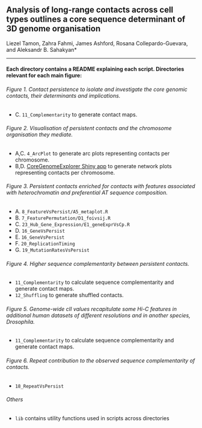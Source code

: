 ## Analysis of long-range contacts across cell types outlines a core sequence determinant of 3D genome organisation
Liezel Tamon, Zahra Fahmi, James Ashford, Rosana Collepardo-Guevara, and Aleksandr B. Sahakyan*

---------------

#### **Each directory contains a README explaining each script. Directories relevant for each main figure:**

###### Figure 1. Contact persistence to isolate and investigate the core genomic contacts, their determinants and implications.
- C. `11_Complementarity` to generate contact maps.

###### Figure 2. Visualisation of persistent contacts and the chromosome organisation they mediate.
- A,C. `4_ArcPlot` to generate arc plots representing contacts per chromosome.
- B,D. [CoreGenomeExplorer Shiny app](https://github.com/liezeltamon/CoreGenomeExplorerLite) to generate network plots representing contacts per chromosome.

###### Figure 3. Persistent contacts enriched for contacts with features associated with heterochromatin and preferential AT sequence composition.
- A. `8_FeatureVsPersist/A5_metaplot.R`
- B. `7_FeaturePermutation/D1_foivsij.R`
- C. `23_Hub_Gene_Expression/E1_geneExprVsCp.R`
- D. `16_GeneVsPersist`
- E. `16_GeneVsPersist`
- F. `20_ReplicationTiming`
- G. `19_MutationRatesVsPersist`
  
###### Figure 4. Higher sequence complementarity between persistent contacts.
- `11_Complementarity` to calculate sequence complementarity and generate contact maps.
- `12_Shuffling` to generate shuffled contacts.
  
###### Figure 5. Genome-wide cII values recapitulate some Hi-C features in additional human datasets of different resolutions and in another species, Drosophila.
- `11_Complementarity` to calculate sequence complementarity and generate contact maps.

###### Figure 6. Repeat contribution to the observed sequence complementarity of contacts.
- `18_RepeatVsPersist`

###### Others
- `lib` contains utility functions used in scripts across directories
